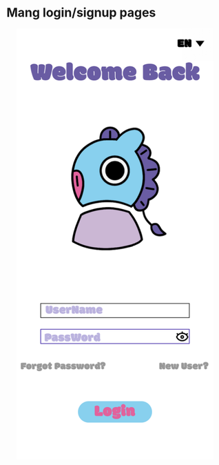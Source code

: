# Mang login/signup pages
<div align="center">
    <img src="images/figma-design.png" height="1000">
</div>
